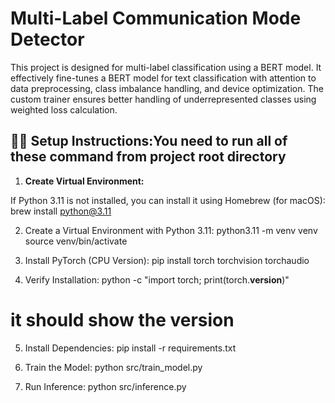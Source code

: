 # Multi-Label Communication Mode Detector
This project is designed for multi-label classification using a BERT model. It effectively fine-tunes a BERT model for text classification with attention to data preprocessing, class imbalance handling, and device optimization. The custom trainer ensures better handling of underrepresented classes using weighted loss calculation.



## 🧑‍💻 Setup Instructions:You need to run all of these command from project root directory 
1. **Create Virtual Environment:** 

If Python 3.11 is not installed, you can install it using Homebrew (for macOS):
 brew install python@3.11   

2.	Create a Virtual Environment with Python 3.11:
 python3.11 -m venv venv 
 source venv/bin/activate 


3.	Install PyTorch (CPU Version):
pip install torch torchvision torchaudio

4.	Verify Installation:
python -c "import torch; print(torch.__version__)"
 # it should show the version 

5.	Install Dependencies:
pip install -r requirements.txt

6.	Train the Model:
python src/train_model.py

7.	Run Inference:
python src/inference.py
